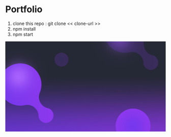 # Portfolio

1) clone this repo : git clone << clone-url >>
2) npm install
3) npm start


![port](https://github.com/pushpendrakukreti/dev-portfolio/blob/main/src/Assets/home-bg.jpg)
